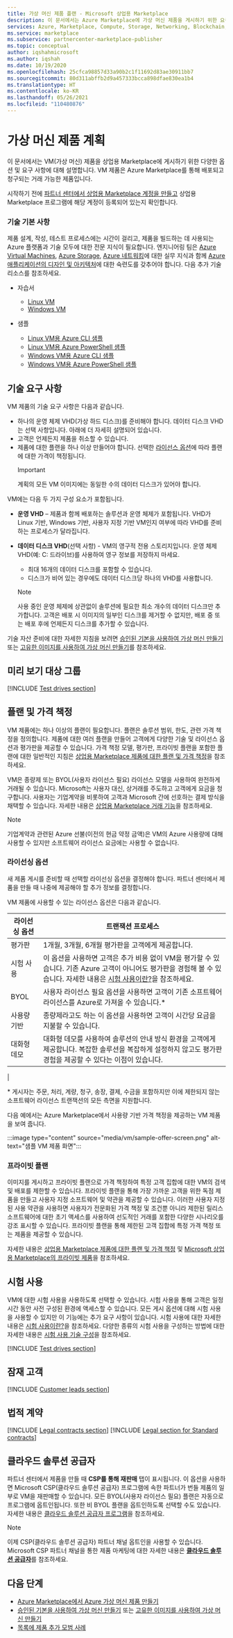 ```yaml
---
title: 가상 머신 제품 플랜 - Microsoft 상업용 Marketplace
description: 이 문서에서는 Azure Marketplace에 가상 머신 제품을 게시하기 위한 요구 사항에 대해 설명합니다.
services: Azure, Marketplace, Compute, Storage, Networking, Blockchain, Security
ms.service: marketplace
ms.subservice: partnercenter-marketplace-publisher
ms.topic: conceptual
author: iqshahmicrosoft
ms.author: iqshah
ms.date: 10/19/2020
ms.openlocfilehash: 25cfca98857d33a90b2c1f11692d83ae30911bb7
ms.sourcegitcommit: 80d311abffb2d9a457333bcca898dfae830ea1b4
ms.translationtype: HT
ms.contentlocale: ko-KR
ms.lasthandoff: 05/26/2021
ms.locfileid: "110480876"
---
```

# <a name="plan-a-virtual-machine-offer"></a>가상 머신 제품 계획

이 문서에서는 VM(가상 머신) 제품을 상업용 Marketplace에 게시하기 위한 다양한 옵션 및 요구 사항에 대해 설명합니다. VM 제품은 Azure Marketplace를 통해 배포되고 청구되는 거래 가능한 제품입니다.

시작하기 전에 [파트너 센터에서 상업용 Marketplace 계정을 만들고](create-account.md) 상업용 Marketplace 프로그램에 해당 계정이 등록되어 있는지 확인합니다.

### <a name="technical-fundamentals"></a>기술 기본 사항

제품 설계, 작성, 테스트 프로세스에는 시간이 걸리고, 제품을 빌드하는 데 사용되는 Azure 플랫폼과 기술 모두에 대한 전문 지식이 필요합니다. 엔지니어링 팀은 [Azure Virtual Machines](https://azure.microsoft.com/services/virtual-machines/), [Azure Storage](https://azure.microsoft.com/services/?filter=storage#storage), [Azure 네트워킹](https://azure.microsoft.com/services/?filter=networking#networking)에 대한 실무 지식과 함께 [Azure 애플리케이션의 디자인 및 아키텍처](https://azure.microsoft.com/solutions/architecture/)에 대한 숙련도를 갖추어야 합니다. 다음 추가 기술 리소스를 참조하세요. 

- 자습서
  - [Linux VM](../virtual-machines/linux/tutorial-manage-vm.md)
  - [Windows VM](../virtual-machines/windows/tutorial-manage-vm.md)

- 샘플
  - [Linux VM용 Azure CLI 샘플](https://github.com/Azure-Samples/azure-cli-samples/tree/master/virtual-machine)
  - [Linux VM용 Azure PowerShell 샘플](https://github.com/Azure/azure-docs-powershell-samples/tree/master/virtual-machine)
  - [Windows VM용 Azure CLI 샘플](https://github.com/Azure-Samples/azure-cli-samples/tree/master/virtual-machine)
  - [Windows VM용 Azure PowerShell 샘플](/previous-versions/azure/virtual-machines/scripts/virtual-machines-windows-powershell-sample-create-vm-quick)

## <a name="technical-requirements"></a>기술 요구 사항

VM 제품의 기술 요구 사항은 다음과 같습니다.

- 하나의 운영 체제 VHD(가상 하드 디스크)를 준비해야 합니다. 데이터 디스크 VHD는 선택 사항입니다. 아래에 더 자세히 설명되어 있습니다.
- 고객은 언제든지 제품을 취소할 수 있습니다.
- 제품에 대한 플랜을 하나 이상 만들어야 합니다. 선택한 [라이선스 옵션](#licensing-options)에 따라 플랜에 대한 가격이 책정됩니다.
   > [!IMPORTANT]
   > 계획의 모든 VM 이미지에는 동일한 수의 데이터 디스크가 있어야 합니다.

VM에는 다음 두 가지 구성 요소가 포함됩니다.

- **운영 VHD** – 제품과 함께 배포하는 솔루션과 운영 체제가 포함됩니다. VHD가 Linux 기반, Windows 기반, 사용자 지정 기반 VM인지 여부에 따라 VHD를 준비하는 프로세스가 달라집니다.
- **데이터 디스크 VHD**(선택 사항) - VM의 영구적 전용 스토리지입니다. 운영 체제 VHD(예: C: 드라이브)를 사용하여 영구 정보를 저장하지 마세요. 
    - 최대 16개의 데이터 디스크를 포함할 수 있습니다.
    - 디스크가 비어 있는 경우에도 데이터 디스크당 하나의 VHD를 사용합니다.

    > [!NOTE]
    > 사용 중인 운영 체제에 상관없이 솔루션에 필요한 최소 개수의 데이터 디스크만 추가합니다. 고객은 배포 시 이미지의 일부인 디스크를 제거할 수 없지만, 배포 중 또는 배포 후에 언제든지 디스크를 추가할 수 있습니다.

기술 자산 준비에 대한 자세한 지침을 보려면 [승인된 기본을 사용하여 가상 머신 만들기](azure-vm-create-using-approved-base.md) 또는 [고유한 이미지를 사용하여 가상 머신 만들기](azure-vm-create-using-own-image.md)를 참조하세요.

## <a name="preview-audience"></a>미리 보기 대상 그룹

[!INCLUDE [Test drives section](includes/preview-audience.md)]

## <a name="plans-and-pricing"></a>플랜 및 가격 책정

VM 제품에는 하나 이상의 플랜이 필요합니다. 플랜은 솔루션 범위, 한도, 관련 가격 책정을 정의합니다. 제품에 대한 여러 플랜을 만들어 고객에게 다양한 기술 및 라이선스 옵션과 평가판을 제공할 수 있습니다. 가격 책정 모델, 평가판, 프라이빗 플랜을 포함한 플랜에 대한 일반적인 지침은 [상업용 Marketplace 제품에 대한 플랜 및 가격 책정](plans-pricing.md)을 참조하세요. 

VM은 종량제 또는 BYOL(사용자 라이선스 필요) 라이선스 모델을 사용하여 완전하게 거래될 수 있습니다. Microsoft는 사용자 대신, 상거래를 주도하고 고객에게 요금을 청구합니다. 사용자는 기업계약을 비롯하여 고객과 Microsoft 간에 선호하는 결제 방식을 채택할 수 있습니다. 자세한 내용은 [상업용 Marketplace 거래 기능](./marketplace-commercial-transaction-capabilities-and-considerations.md)을 참조하세요.

> [!NOTE]
> 기업계약과 관련된 Azure 선불(이전의 현금 약정 금액)은 VM의 Azure 사용량에 대해 사용할 수 있지만 소프트웨어 라이선스 요금에는 사용할 수 없습니다.

### <a name="licensing-options"></a>라이선싱 옵션

새 제품 게시를 준비할 때 선택할 라이선싱 옵션을 결정해야 합니다. 파트너 센터에서 제품을 만들 때 나중에 제공해야 할 추가 정보를 결정합니다.

VM 제품에 사용할 수 있는 라이선스 옵션은 다음과 같습니다.

| 라이선싱 옵션 | 트랜잭션 프로세스 |
| --- | --- |
| 평가판 | 1개월, 3개월, 6개월 평가판을 고객에게 제공합니다. |
| 시험 사용 | 이 옵션을 사용하면 고객은 추가 비용 없이 VM을 평가할 수 있습니다. 기존 Azure 고객이 아니어도 평가판을 경험해 볼 수 있습니다. 자세한 내용은 [시험 사용이란?](./what-is-test-drive.md)을 참조하세요. |
| BYOL | 사용자 라이선스 필요 옵션을 사용하면 고객이 기존 소프트웨어 라이선스를 Azure로 가져올 수 있습니다.\* |
| 사용량 기반 | 종량제라고도 하는 이 옵션을 사용하면 고객이 시간당 요금을 지불할 수 있습니다. |
| 대화형 데모  | 대화형 데모를 사용하여 솔루션의 안내 방식 환경을 고객에게 제공합니다. 복잡한 솔루션을 복잡하게 설정하지 않고도 평가판 경험을 제공할 수 있다는 이점이 있습니다. |
|

\* 게시자는 주문, 처리, 계량, 청구, 송장, 결제, 수금을 포함하지만 이에 제한되지 않는 소프트웨어 라이선스 트랜잭션의 모든 측면을 지원합니다.

다음 예에서는 Azure Marketplace에서 사용량 기반 가격 책정을 제공하는 VM 제품을 보여 줍니다.

:::image type="content" source="media/vm/sample-offer-screen.png" alt-text="샘플 VM 제품 화면":::

### <a name="private-plans"></a>프라이빗 플랜

이미지를 게시하고 프라이빗 플랜으로 가격 책정하여 특정 고객 집합에 대한 VM의 검색 및 배포를 제한할 수 있습니다. 프라이빗 플랜을 통해 가장 가까운 고객을 위한 독점 제품을 만들고 사용자 지정 소프트웨어 및 약관을 제공할 수 있습니다. 이러한 사용자 지정된 사용 약관을 사용하면 사용자가 전문화된 가격 책정 및 조건뿐 아니라 제한된 릴리스 소프트웨어에 대한 초기 액세스를 사용하여 선도적인 거래를 포함한 다양한 시나리오를 강조 표시할 수 있습니다. 프라이빗 플랜을 통해 제한된 고객 집합에 특정 가격 책정 또는 제품을 제공할 수 있습니다.

자세한 내용은 [상업용 Marketplace 제품에 대한 플랜 및 가격 책정](plans-pricing.md) 및 [Microsoft 상업용 Marketplace의 프라이빗 제품](private-offers.md)을 참조하세요.

## <a name="test-drive"></a>시험 사용

VM에 대한 시험 사용을 사용하도록 선택할 수 있습니다. 시험 사용을 통해 고객은 일정 시간 동안 사전 구성된 환경에 액세스할 수 있습니다. 모든 게시 옵션에 대해 시험 사용을 사용할 수 있지만 이 기능에는 추가 요구 사항이 있습니다. 시험 사용에 대한 자세한 내용은 [시험 사용이란?](what-is-test-drive.md)을 참조하세요. 다양한 종류의 시험 사용을 구성하는 방법에 대한 자세한 내용은 [시험 사용 기술 구성](test-drive-technical-configuration.md)을 참조하세요.

[!INCLUDE [Test drives section](includes/test-drives.md)]

## <a name="customer-leads"></a>잠재 고객

[!INCLUDE [Customer leads section](includes/customer-leads.md)]

## <a name="legal-contracts"></a>법적 계약

[!INCLUDE [Legal contracts section](includes/legal-contracts-intro.md)]
[!INCLUDE [Legal section for Standard contracts](includes/legal-contracts-standard.md)]

## <a name="cloud-solution-providers"></a>클라우드 솔루션 공급자

파트너 센터에서 제품을 만들 때 **CSP를 통해 재판매** 탭이 표시됩니다. 이 옵션을 사용하면 Microsoft CSP(클라우드 솔루션 공급자) 프로그램에 속한 파트너가 번들 제품의 일부로 VM을 재판매할 수 있습니다. 모든 BYOL(사용자 라이선스 필요) 플랜은 자동으로 프로그램에 옵트인됩니다. 또한 비 BYOL 플랜을 옵트인하도록 선택할 수도 있습니다. 자세한 내용은 [클라우드 솔루션 공급자 프로그램](cloud-solution-providers.md)을 참조하세요. 

> [!NOTE]
> 이제 CSP(클라우드 솔루션 공급자) 파트너 채널 옵트인을 사용할 수 있습니다. Microsoft CSP 파트너 채널을 통한 제품 마케팅에 대한 자세한 내용은 [**클라우드 솔루션 공급자**](./cloud-solution-providers.md)를 참조하세요.

## <a name="next-steps"></a>다음 단계

- [Azure Marketplace에서 Azure 가상 머신 제품 만들기](azure-vm-create.md)
- [승인된 기본을 사용하여 가상 머신 만들기](azure-vm-create-using-approved-base.md) 또는 [고유한 이미지를 사용하여 가상 머신 만들기](azure-vm-create-using-own-image.md)
- [목록에 제품 추가 모범 사례](gtm-offer-listing-best-practices.md)
